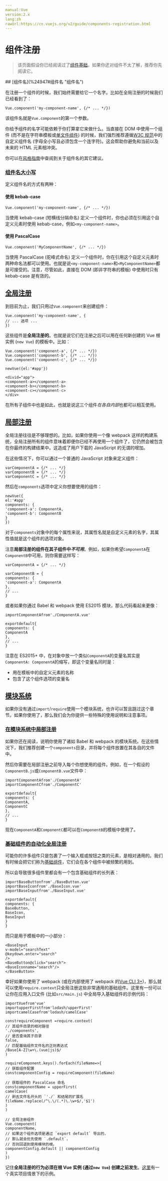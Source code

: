 ```yaml
---
manual:Vue
version:2.x
lang:zh
rawUrl:https://cn.vuejs.org/v2/guide/components-registration.html
---
```



# 组件注册
<blockquote>

该页面假设你已经阅读过了[组件基础](%24818 "")。如果你还对组件不太了解，推荐你先阅读它。

</blockquote>
## [组件名](%24947#组件名 "组件名")<a name="组件名"></a>


在注册一个组件的时候，我们始终需要给它一个名字。比如在全局注册的时候我们已经看到了：


```
Vue.component('my-component-name', {/* ... */})

``` 



该组件名就是`Vue.component`的第一个参数。



你给予组件的名字可能依赖于你打算拿它来做什么。当直接在 DOM 中使用一个组件 (而不是在字符串模板或[单文件组件](%24799 "")) 的时候，我们强烈推荐遵循[W3C 规范](%25157 "")中的自定义组件名 (字母全小写且必须包含一个连字符)。这会帮助你避免和当前以及未来的 HTML 元素相冲突。



你可以在[风格指南](%25158 "")中查阅到关于组件名的其它建议。


### [组件名大小写](%24947#组件名大小写 "组件名大小写")<a name="组件名大小写"></a>


定义组件名的方式有两种：


#### 使用 kebab-case<a name="使用-kebab-case"></a>

```
Vue.component('my-component-name', {/* ... */})

``` 



当使用 kebab-case (短横线分隔命名) 定义一个组件时，你也必须在引用这个自定义元素时使用 kebab-case，例如`<my-component-name>`。


#### 使用 PascalCase<a name="使用-PascalCase"></a>

```
Vue.component('MyComponentName', {/* ... */})

``` 



当使用 PascalCase (驼峰式命名) 定义一个组件时，你在引用这个自定义元素时两种命名法都可以使用。也就是说`<my-component-name>`和`<MyComponentName>`都是可接受的。注意，尽管如此，直接在 DOM (即非字符串的模板) 中使用时只有 kebab-case 是有效的。


## [全局注册](%24947#全局注册 "全局注册")<a name="全局注册"></a>


到目前为止，我们只用过`Vue.component`来创建组件：


```
Vue.component('my-component-name', {
// ... 选项 ...
})

``` 



这些组件是**全局注册的**。也就是说它们在注册之后可以用在任何新创建的 Vue 根实例 (`new Vue`) 的模板中。比如：


```
Vue.component('component-a', {/* ... */})
Vue.component('component-b', {/* ... */})
Vue.component('component-c', {/* ... */})

newVue({el:'#app'})

``` 


```
<divid="app">
<component-a></component-a>
<component-b></component-b>
<component-c></component-c>
</div>

``` 



在所有子组件中也是如此，也就是说这三个组件*在各自内部*也都可以相互使用。


## [局部注册](%24947#局部注册 "局部注册")<a name="局部注册"></a>


全局注册往往是不够理想的。比如，如果你使用一个像 webpack 这样的构建系统，全局注册所有的组件意味着即便你已经不再使用一个组件了，它仍然会被包含在你最终的构建结果中。这造成了用户下载的 JavaScript 的无谓的增加。



在这些情况下，你可以通过一个普通的 JavaScript 对象来定义组件：


```
varComponentA = {/* ... */}
varComponentB = {/* ... */}
varComponentC = {/* ... */}

``` 



然后在`components`选项中定义你想要使用的组件：


```
newVue({
el:'#app'
components: {
'component-a': ComponentA,
'component-b': ComponentB
}
})

``` 



对于`components`对象中的每个属性来说，其属性名就是自定义元素的名字，其属性值就是这个组件的选项对象。



注意**局部注册的组件在其子组件中*不可用***。例如，如果你希望`ComponentA`在`ComponentB`中可用，则你需要这样写：


```
varComponentA = {/* ... */}

varComponentB = {
components: {
'component-a': ComponentA
},
// ...
}

``` 



或者如果你通过 Babel 和 webpack 使用 ES2015 模块，那么代码看起来更像：


```
importComponentAfrom'./ComponentA.vue'

exportdefault{
components: {
ComponentA
},
// ...
}

``` 



注意在 ES2015+ 中，在对象中放一个类似`ComponentA`的变量名其实是`ComponentA: ComponentA`的缩写，即这个变量名同时是：


* 用在模板中的自定义元素的名称
* 包含了这个组件选项的变量名

## [模块系统](%24947#模块系统 "模块系统")<a name="模块系统"></a>


如果你没有通过`import`/`require`使用一个模块系统，也许可以暂且跳过这个章节。如果你使用了，那么我们会为你提供一些特殊的使用说明和注意事项。


### [在模块系统中局部注册](%24947#在模块系统中局部注册 "在模块系统中局部注册")<a name="在模块系统中局部注册"></a>


如果你还在阅读，说明你使用了诸如 Babel 和 webpack 的模块系统。在这些情况下，我们推荐创建一个`components`目录，并将每个组件放置在其各自的文件中。



然后你需要在局部注册之前导入每个你想使用的组件。例如，在一个假设的`ComponentB.js`或`ComponentB.vue`文件中：


```
importComponentAfrom'./ComponentA'
importComponentCfrom'./ComponentC'

exportdefault{
components: {
ComponentA,
ComponentC
},
// ...
}

``` 



现在`ComponentA`和`ComponentC`都可以在`ComponentB`的模板中使用了。


### [基础组件的自动化全局注册](%24947#基础组件的自动化全局注册 "基础组件的自动化全局注册")<a name="基础组件的自动化全局注册"></a>


可能你的许多组件只是包裹了一个输入框或按钮之类的元素，是相对通用的。我们有时候会把它们称为[基础组件](%25158 "")，它们会在各个组件中被频繁的用到。



所以会导致很多组件里都会有一个包含基础组件的长列表：


```
importBaseButtonfrom'./BaseButton.vue'
importBaseIconfrom'./BaseIcon.vue'
importBaseInputfrom'./BaseInput.vue'

exportdefault{
components: {
BaseButton,
BaseIcon,
BaseInput
}
}

``` 



而只是用于模板中的一小部分：


```
<BaseInput
v-model="searchText"
@keydown.enter="search"
/>
<BaseButton@click="search">
<BaseIconname="search"/>
</BaseButton>

``` 



幸好如果你使用了 webpack (或在内部使用了 webpack 的[Vue CLI 3+](%24846 ""))，那么就可以使用`require.context`只全局注册这些非常通用的基础组件。这里有一份可以让你在应用入口文件 (比如`src/main.js`) 中全局导入基础组件的示例代码：


```
importVuefrom'vue'
importupperFirstfrom'lodash/upperFirst'
importcamelCasefrom'lodash/camelCase'

constrequireComponent =require.context(
// 其组件目录的相对路径
'./components',
// 是否查询其子目录
false,
// 匹配基础组件文件名的正则表达式
/Base[A-Z]\w+\.(vue|js)$/
)

requireComponent.keys().forEach(fileName=>{
// 获取组件配置
constcomponentConfig = requireComponent(fileName)

// 获取组件的 PascalCase 命名
constcomponentName = upperFirst(
camelCase(
// 剥去文件名开头的 `'./` 和结尾的扩展名
fileName.replace(/^\.\/(.*)\.\w+$/,'$1')
)
)

// 全局注册组件
Vue.component(
componentName,
// 如果这个组件选项是通过 `export default` 导出的，
// 那么就会优先使用 `.default`，
// 否则回退到使用模块的根。
componentConfig.default || componentConfig
)
})

``` 



记住**全局注册的行为必须在根 Vue 实例 (通过`new Vue`) 创建之前发生**。[这里](%25167 "")有一个真实项目情景下的示例。


